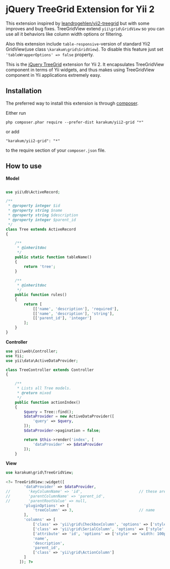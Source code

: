 # jQuery TreeGrid Extension for Yii 2

This extension inspired by [leandrogehlen/yii2-treegrid](https://github.com/leandrogehlen/yii2-treegrid) but with some improves and bug fixes.
TreeGridView extend `yii\grid\GridView` so you can use all it behaviors like column width options or filtering.

Also this extension include `table-responsive`-version of standard Yii2 GridView(use class `\karakum\grid\GridView`).
To disable this feature just set `'tableWrapperOptions' => false` property.

This is the [jQuery TreeGrid](https://github.com/maxazan/jquery-treegrid) extension for Yii 2. It encapsulates TreeGridView component in terms of Yii widgets,
and thus makes using TreeGridView component in Yii applications extremely easy.

## Installation

The preferred way to install this extension is through [composer](http://getcomposer.org/download/).

Either run

```
php composer.phar require --prefer-dist karakum/yii2-grid "*"
```

or add

```
"karakum/yii2-grid": "*"
```

to the require section of your `composer.json` file.

## How to use

**Model**

```php

use yii\db\ActiveRecord;

/**
 * @property integer $id
 * @property string $name
 * @property string $description
 * @property integer $parent_id
 */
class Tree extends ActiveRecord 
{

    /**
     * @inheritdoc
     */
    public static function tableName()
    {
        return 'tree';
    }  
    
    /**
     * @inheritdoc
     */
    public function rules()
    {
        return [
            [['name', 'description'], 'required'],
            [['name', 'description'], 'string'],
            [['parent_id'], 'integer']
        ];
    }
}
```

**Controller**

```php
use yii\web\Controller;
use Yii;
use yii\data\ActiveDataProvider;

class TreeController extends Controller
{

    /**
     * Lists all Tree models.
     * @return mixed
     */
    public function actionIndex()
    {
        $query = Tree::find();
        $dataProvider = new ActiveDataProvider([
            'query' => $query,
        ]);
        $dataProvider->pagination = false;

        return $this->render('index', [
            'dataProvider' => $dataProvider
        ]);
    }
```

**View**

```php
use karakum\grid\TreeGridView;
  
<?= TreeGridView::widget([
        'dataProvider' => $dataProvider,
//        'keyColumnName' => 'id',                         // these are defaults
//        'parentColumnName' => 'parent_id',
//        'parentRootValue' => null,
        'pluginOptions' => [
			'treeColumn' => 3,                             // name
        ],
        'columns' => [
			['class' => 'yii\grid\CheckboxColumn', 'options' => ['style' => 'width: 40px;']],
			['class' => 'yii\grid\SerialColumn', 'options' => ['style' => 'width: 40px;']],
			['attribute' => 'id', 'options' => ['style' => 'width: 100px;']],
            'name',
            'description',
            'parent_id',
            ['class' => 'yii\grid\ActionColumn']
        ]     
      ]); ?>
```

